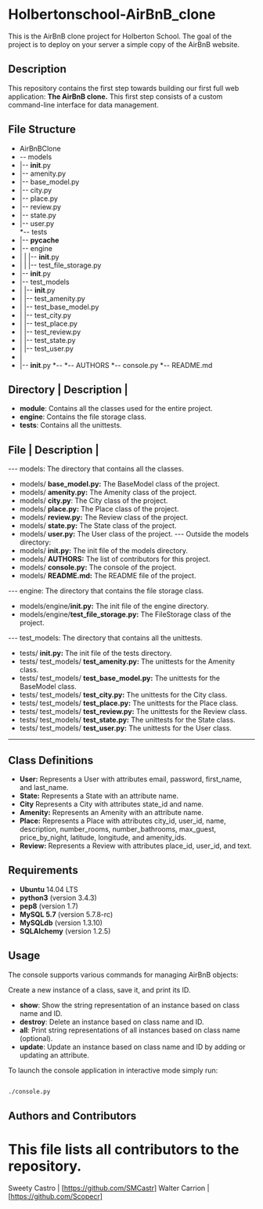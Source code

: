 # Holbertonschool-AirBnB_clone
This is the AirBnB clone project for Holberton School. The goal of the project is to deploy on your server a simple copy of the AirBnB website.

## Description
This repository contains the first step towards building our first full web application: 
        **The AirBnB clone.** 
This first step consists of a custom command-line interface for data management.

## File Structure

* AirBnBClone 
* -- models
*   |-- __init__.py 
*   |-- amenity.py 
*   |-- base_model.py 
*   |-- city.py 
*   |-- place.py 
*   |-- review.py 
*   |-- state.py 
*   |-- user.py  
*-- tests 
*   |-- __pycache__  
*   |-- engine 
*   |   |   |-- __init__.py 
*   |   |   |-- test_file_storage.py 
*   |-- __init__.py 
*   |-- test_models 
*   |   |-- __init__.py 
*   |   |-- test_amenity.py 
*   |   |-- test_base_model.py 
*   |   |-- test_city.py 
*   |   |-- test_place.py 
*   |   |-- test_review.py 
*   |   |-- test_state.py 
*   |   |-- test_user.py 
*   |
*   |-- __init__.py 
*-- 
*-- AUTHORS 
*-- console.py 
*-- README.md 


## Directory | Description |

* **module**: Contains all the classes used for the entire project.
* **engine**: Contains the file storage class.
* **tests**: Contains all the unittests.


## File | Description |

--- models: The directory that contains all the classes.
* models/ **base_model.py:** The BaseModel class of the project.
* models/ **amenity.py:** The Amenity class of the project.
* models/ **city.py**: The City class of the project.
* models/ **place.py:** The Place class of the project.
* models/ **review.py:** The Review class of the project.
* models/ **state.py:** The State class of the project.
* models/ **user.py:** The User class of the project.
--- Outside the models directory:
* models/ **__init__.py:** The init file of the models directory.
* models/ **AUTHORS:** The list of contributors for this project.
* models/ **console.py:** The console of the project.
* models/ **README.md:** The README file of the project.

--- engine: The directory that contains the file storage class.
* models/engine/**__init__.py:** The init file of the engine directory.
* models/engine/**test_file_storage.py:** The FileStorage class of the project.

--- test_models: The directory that contains all the unittests.
* tests/ **__init__.py:** The init file of the tests directory.
* tests/ test_models/ **test_amenity.py:** The unittests for the Amenity class.
* tests/ test_models/ **test_base_model.py:** The unittests for the BaseModel class.
* tests/ test_models/ **test_city.py:** The unittests for the City class.
* tests/ test_models/ **test_place.py:** The unittests for the Place class.
* tests/ test_models/ **test_review.py:** The unittests for the Review class.
* tests/ test_models/ **test_state.py:** The unittests for the State class.
* tests/ test_models/ **test_user.py:** The unittests for the User class.
--- 


## Class Definitions

* **User:** Represents a User with attributes email, password, first_name, and last_name.
* **State:** Represents a State with an attribute name.
* **City** Represents a City with attributes state_id and name.
* **Amenity:** Represents an Amenity with an attribute name.
* **Place:** Represents a Place with attributes city_id, user_id, name, description,          number_rooms, number_bathrooms, max_guest, price_by_night, latitude, longitude, and amenity_ids.
* **Review:** Represents a Review with attributes place_id, user_id, and text.

## Requirements
* **Ubuntu** 14.04 LTS
* **python3** (version 3.4.3)
* **pep8** (version 1.7)
* **MySQL 5.7** (version 5.7.8-rc)
* **MySQLdb** (version 1.3.10)
* **SQLAlchemy** (version 1.2.5)


## Usage

The console supports various commands for managing AirBnB objects:

Create a new instance of a class, save it, and print its ID.
* **show**: Show the string representation of an instance based on class name and ID.
* **destroy**: Delete an instance based on class name and ID.
* **all**: Print string representations of all instances based on class name (optional).
* **update**: Update an instance based on class name and ID by adding or updating an attribute.

To launch the console application in interactive mode simply run:
```bash

./console.py
```

## Authors and Contributors 
# This file lists all contributors to the repository.

Sweety Castro | [https://github.com/SMCastr]
Walter Carrion | [https://github.com/Scopecr]



